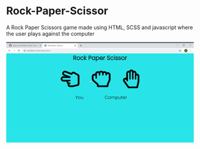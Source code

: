 # Rock-Paper-Scissor
A Rock Paper Scissors game made using HTML, SCSS and javascript where the user plays against the computer

![Rock-Paper-Scissor](Rock_Paper_Scissor_demo.gif)
